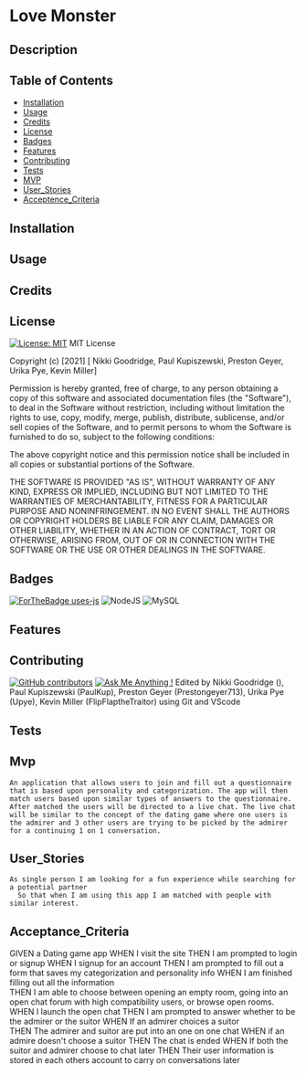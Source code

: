 # Love Monster

  ## Description 


  ## Table of Contents
  
  
  * [Installation](#installation)
  * [Usage](#usage)
  * [Credits](#credits)
  * [License](#license)
  * [Badges](#badges)
  * [Features](#features)
  * [Contributing](#contributing)
  * [Tests](#tests)
  * [MVP](#MVP)
  * [User_Stories](#User_Stories)
  * [Acceptence_Criteria](#Acceptence_Criteria)

  ## Installation
  

  ## Usage 


  ## Credits


  ## License
  [![License: MIT](https://img.shields.io/badge/License-MIT-yellow.svg)](https://opensource.org/licenses/MIT)
 MIT License

Copyright (c) [2021] [ Nikki Goodridge, Paul Kupiszewski, Preston Geyer, Urika Pye, Kevin Miller]

Permission is hereby granted, free of charge, to any person obtaining a copy of this software and associated documentation files (the "Software"), to deal in the Software without restriction, including without limitation the rights to use, copy, modify, merge, publish, distribute, sublicense, and/or sell copies of the Software, and to permit persons to whom the Software is furnished to do so, subject to the following conditions:

The above copyright notice and this permission notice shall be included in all copies or substantial portions of the Software.

THE SOFTWARE IS PROVIDED "AS IS", WITHOUT WARRANTY OF ANY KIND, EXPRESS OR IMPLIED, INCLUDING BUT NOT LIMITED TO THE WARRANTIES OF MERCHANTABILITY, FITNESS FOR A PARTICULAR PURPOSE AND NONINFRINGEMENT. IN NO EVENT SHALL THE AUTHORS OR COPYRIGHT HOLDERS BE LIABLE FOR ANY CLAIM, DAMAGES OR OTHER LIABILITY, WHETHER IN AN ACTION OF CONTRACT, TORT OR OTHERWISE, ARISING FROM, OUT OF OR IN CONNECTION WITH THE SOFTWARE OR THE USE OR OTHER DEALINGS IN THE SOFTWARE.
  
  
  
  ## Badges
  [![ForTheBadge uses-js](http://ForTheBadge.com/images/badges/uses-js.svg)](http://ForTheBadge.com)
  <img alt="NodeJS" src="https://img.shields.io/badge/node.js%20-%2343853D.svg?&style=for-the-badge&logo=node.js&logoColor=white"/>
  <img alt="MySQL" src="https://img.shields.io/badge/mysql-%2300f.svg?&style=for-the-badge&logo=mysql&logoColor=white"/>
  
  ## Features


  
  
  ## Contributing
  [![GitHub contributors](https://img.shields.io/github/contributors/Naereen/StrapDown.js.svg)](https://github.com/FlipFlaptheTraitor/Love_Monster/graphs/contributors)
  [![Ask Me Anything !](https://img.shields.io/badge/Ask%20me-anything-1abc9c.svg)]( https://github.com/FlipFlaptheTraitor)
 Edited by Nikki Goodridge (), Paul Kupiszewski (PaulKup), Preston Geyer (Prestongeyer713), Urika Pye (Upye), Kevin Miller (FlipFlaptheTraitor) using Git and VScode

  ## Tests


  ## Mvp
    An application that allows users to join and fill out a questionnaire that is based upon personality and categorization. The app will then match users based upon similar types of answers to the questionnaire. After matched the users will be directed to a live chat. The live chat will be similar to the concept of the dating game where one users is the admirer and 3 other users are trying to be picked by the admirer for a continuing 1 on 1 conversation.

  ## User_Stories
    As single person I am looking for a fun experience while searching for a potential partner
      So that when I am using this app I am matched with people with similar interest.
  ## Acceptance_Criteria
  GIVEN a Dating game app
  WHEN I visit the site
  THEN I am prompted to login or signup
  WHEN I signup for an account
  THEN I am prompted to fill out a form that saves my categorization and personality info
  WHEN I am finished filling out all the information  
  THEN I am able to choose between opening an empty room, going into an open chat forum with high compatibility users, or browse open rooms.
  WHEN I launch the open chat 
  THEN I am prompted to answer whether to be the admirer or the suitor
  WHEN If an admirer choices a suitor  
  THEN The admirer and suitor are put into an one on one chat
  WHEN if an admire doesn't choose a suitor 
  THEN The chat is ended
  WHEN If both the suitor and admirer choose to chat later
  THEN Their user information is stored in each others account to carry on conversations later
